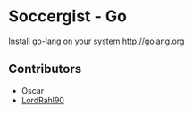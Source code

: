 # Soccergist - Go

Install go-lang on your system http://golang.org




## Contributors
* Oscar 
* [LordRahl90](http://github.com/LordRahl90)
